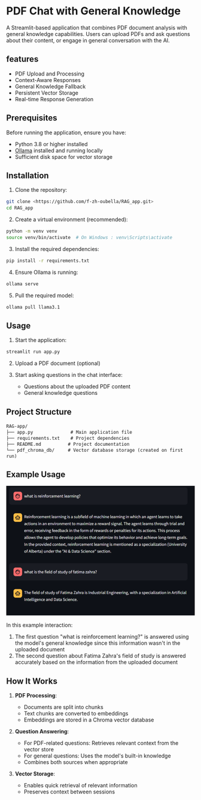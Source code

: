# PDF Chat with General Knowledge

A Streamlit-based application that combines PDF document analysis with general knowledge capabilities. Users can upload PDFs and ask questions about their content, or engage in general conversation with the AI.

## features

- PDF Upload and Processing
- Context-Aware Responses
- General Knowledge Fallback
- Persistent Vector Storage
- Real-time Response Generation

## Prerequisites

Before running the application, ensure you have:

- Python 3.8 or higher installed
- [Ollama](https://ollama.ai/) installed and running locally
- Sufficient disk space for vector storage

## Installation

1. Clone the repository:
```bash
git clone <https://github.com/f-zh-oubella/RAG_app.git>
cd RAG_app
```

2. Create a virtual environment (recommended):
```bash
python -m venv venv
source venv/bin/activate  # On Windows : venv\Scripts\activate
```

3. Install the required dependencies:
```bash
pip install -r requirements.txt
```

4. Ensure Ollama is running:
```bash
ollama serve
```

5. Pull the required model:
```bash
ollama pull llama3.1
```

## Usage

1. Start the application:
```bash
streamlit run app.py
```
2. Upload a PDF document (optional)

3. Start asking questions in the chat interface:
   - Questions about the uploaded PDF content
   - General knowledge questions

## Project Structure

```
RAG-app/
├── app.py              # Main application file
├── requirements.txt    # Project dependencies
├── README.md          # Project documentation
└── pdf_chroma_db/     # Vector database storage (created on first run)
```

## Example Usage

![Example Chat](image.png)

In this example interaction:
1. The first question "what is reinforcement learning?" is answered using the model's general knowledge since this information wasn't in the uploaded document
2. The second question about Fatima Zahra's field of study is answered accurately based on the information from the uploaded document


## How It Works

1. **PDF Processing**:
   - Documents are split into chunks
   - Text chunks are converted to embeddings
   - Embeddings are stored in a Chroma vector database

2. **Question Answering**:
   - For PDF-related questions: Retrieves relevant context from the vector store
   - For general questions: Uses the model's built-in knowledge
   - Combines both sources when appropriate

3. **Vector Storage**:
   - Enables quick retrieval of relevant information
   - Preserves context between sessions